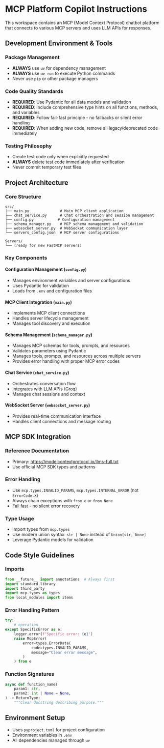 # MCP Platform Copilot Instructions

This workspace contains an MCP (Model Context Protocol) chatbot platform that connects to various MCP servers and uses LLM APIs for responses.

## Development Environment & Tools

### Package Management
- **ALWAYS** use `uv` for dependency management
- **ALWAYS** use `uv run` to execute Python commands
- Never use `pip` or other package managers

### Code Quality Standards
- **REQUIRED**: Use Pydantic for all data models and validation
- **REQUIRED**: Include comprehensive type hints on all functions, methods, and variables
- **REQUIRED**: Follow fail-fast principle - no fallbacks or silent error handling
- **REQUIRED**: When adding new code, remove all legacy/deprecated code immediately

### Testing Philosophy
- Create test code only when explicitly requested
- **ALWAYS** delete test code immediately after verification
- Never commit temporary test files

## Project Architecture

### Core Structure
```
src/
├── main.py              # Main MCP client application
├── chat_service.py      # Chat orchestration and session management
├── config.py           # Configuration management
├── schema_manager.py    # MCP schema management and validation
├── websocket_server.py  # WebSocket communication layer
└── servers_config.json  # MCP server configurations

Servers/
└── (ready for new FastMCP servers)
```

### Key Components

#### Configuration Management (`config.py`)
- Manages environment variables and server configurations
- Uses Pydantic for validation
- Loads from `.env` and configuration files

#### MCP Client Integration (`main.py`)
- Implements MCP client connections
- Handles server lifecycle management
- Manages tool discovery and execution

#### Schema Management (`schema_manager.py`)
- Manages MCP schemas for tools, prompts, and resources
- Validates parameters using Pydantic
- Manages tools, prompts, and resources across multiple servers
- Provides error handling with proper MCP error codes

#### Chat Service (`chat_service.py`)
- Orchestrates conversation flow
- Integrates with LLM APIs (Groq)
- Manages chat sessions and context

#### WebSocket Server (`websocket_server.py`)
- Provides real-time communication interface
- Handles client connections and message routing

## MCP SDK Integration

### Reference Documentation
- Primary: https://modelcontextprotocol.io/llms-full.txt
- Use official MCP SDK types and patterns

### Error Handling
- Use `mcp.types.INVALID_PARAMS`, `mcp.types.INTERNAL_ERROR` (not `ErrorCode.X`)
- Always chain exceptions with `from e` or `from None`
- Fail fast - no silent error recovery

### Type Usage
- Import types from `mcp.types`
- Use modern union syntax: `str | None` instead of `Union[str, None]`
- Leverage Pydantic models for validation

## Code Style Guidelines

### Imports
```python
from __future__ import annotations  # Always first
import standard_library
import third_party
import mcp.types as types
from local_modules import items
```

### Error Handling Pattern
```python
try:
    # operation
except SpecificError as e:
    logger.error(f"Specific error: {e}")
    raise McpError(
        error=types.ErrorData(
            code=types.INVALID_PARAMS,
            message="Clear error message",
        )
    ) from e
```

### Function Signatures
```python
async def function_name(
    param1: str,
    param2: int | None = None,
) -> ReturnType:
    """Clear docstring describing purpose."""
```

## Environment Setup
- Uses `pyproject.toml` for project configuration
- Environment variables in `.env`
- All dependencies managed through `uv`


